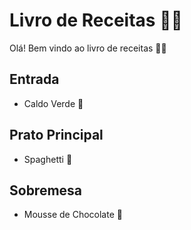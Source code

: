 # Livro de Receitas :man_cook: 

Olá! Bem vindo ao livro de receitas :man_cartwheeling:

## Entrada

- Caldo Verde :stew:

## Prato Principal

- Spaghetti :spaghetti:

## Sobremesa

- Mousse de Chocolate :chocolate_bar:

  
